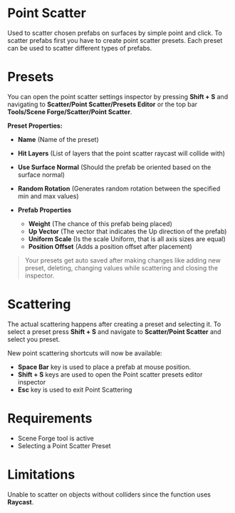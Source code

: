 ﻿
# Point Scatter

Used to scatter chosen prefabs on surfaces by simple point and click. To scatter prefabs first you have to create point scatter presets. Each preset can be used to scatter different types of prefabs. 


# Presets

You can open the point scatter settings inspector by pressing **Shift + S** and navigating to **Scatter/Point Scatter/Presets Editor** or the top bar **Tools/Scene Forge/Scatter/Point Scatter**.

**Preset Properties:**

- **Name** (Name of the preset)
- **Hit Layers** (List of layers that the point scatter raycast will collide with) 
- **Use Surface Normal** (Should the prefab be oriented based on the surface normal)
- **Random Rotation** (Generates random rotation between the specified min and max values)
- **Prefab Properties**

	- **Weight** (The chance of this prefab being placed)
	- **Up Vector** (The vector that indicates the Up direction of the prefab)
	- **Uniform Scale** (Is the scale Uniform, that is all axis sizes are equal)
	- **Position Offset** (Adds a position offset after placement)  

 >Your presets get auto saved after making changes like adding new preset, deleting, changing values while scattering and closing the inspector.

# Scattering

The actual scattering happens after creating a preset and selecting it. To select a preset press **Shift + S** and navigate to **Scatter/Point Scatter** and select you preset.

New point scattering shortcuts will now be available:

- **Space Bar** key is used to place a prefab at mouse position.
- **Shift + S** keys are used to open the Point scatter presets editor inspector
- **Esc** key is used to exit Point Scattering


# Requirements

- Scene Forge tool is active
- Selecting a Point Scatter Preset

# Limitations
Unable to scatter on objects without colliders since the function uses **Raycast**.
